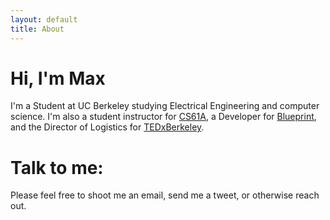 ```yaml
---
layout: default
title: About
---
```


# Hi, I'm Max

I'm a Student at UC Berkeley studying Electrical Engineering and computer science. I'm also a student instructor for [CS61A][cs61a], a Developer for [Blueprint][blueprint], and the Director of Logistics for [TEDxBerkeley][tedxberkeley].

# Talk to me:

Please feel free to shoot me an email, send me a tweet, or otherwise reach out.

[cs61a]:         http://www.cs61a.org
[blueprint]:     http://bptech.berkeley.edu
[tedxberkeley]:  http://www.tedxberkeley.org




